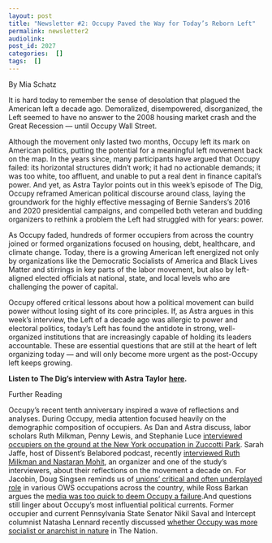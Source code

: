 ```yaml
---
layout: post
title: "Newsletter #2: Occupy Paved the Way for Today’s Reborn Left"
permalink: newsletter2
audiolink: 
post_id: 2027
categories:  []
tags:  []
---
```








By Mia Schatz


It is hard today to remember the sense of desolation that plagued the American left a decade ago. Demoralized, disempowered, disorganized, the Left seemed to have no answer to the 2008 housing market crash and the Great Recession — until Occupy Wall Street.



Although the movement only lasted two months, Occupy left its mark on American politics, putting the potential for a meaningful left movement back on the map. In the years since, many participants have argued that Occupy failed: its horizontal structures didn’t work; it had no actionable demands; it was too white, too affluent, and unable to put a real dent in finance capital’s power. And yet, as Astra Taylor points out in this week’s episode of 
The Dig, Occupy reframed American political discourse around class, laying the groundwork for the highly effective messaging of Bernie Sanders’s 2016 and 2020 presidential campaigns, and compelled both veteran and budding organizers to rethink a problem the Left had struggled with for years: power.


As Occupy faded, hundreds of former occupiers from across the country joined or formed organizations focused on housing, debt, healthcare, and climate change. Today, there is a growing American left energized not only by organizations like the Democratic Socialists of America and Black Lives Matter and stirrings in key parts of the labor movement, but also by left-aligned elected officials at national, state, and local levels who are challenging the power of capital.


Occupy offered critical lessons about how a political movement can build power without losing sight of its core principles. If, as Astra argues in this week’s interview, the Left of a decade ago was allergic to power and electoral politics, today’s Left has found the antidote in strong, well-organized institutions that are increasingly capable of holding its leaders accountable. These are essential questions that are still at the heart of left organizing today — and will only become more urgent as the post-Occupy left keeps growing.


**Listen to 
The Dig’s interview with Astra Taylor**
[**here**](https://www.thedigradio.com/podcast/occupy-at-10-with-astra-taylor)**.**


Further Reading



Occupy’s recent tenth anniversary inspired a wave of reflections and analyses. During Occupy, media attention focused heavily on the demographic composition of occupiers. As Dan and Astra discuss, labor scholars Ruth Milkman, Penny Lewis, and Stephanie Luce 
[interviewed occupiers on the ground at the New York occupation in Zuccotti Park](https://media.sps.cuny.edu/filestore/1/5/7/1_a05051d2117901d/1571_92f562221b8041e.pdf). Sarah Jaffe, host of 
Dissent’s 
Belabored podcast, recently 
[interviewed Ruth Milkman and Nastaran Mohit](https://www.dissentmagazine.org/blog/belabored-the-legacy-of-occupy-wall-street), an organizer and one of the study’s interviewers, about their reflections on the movement a decade on. For 
Jacobin, Doug Singsen reminds us of 
[unions’ critical and often underplayed role](https://jacobinmag.com/2021/09/occupy-wall-street-ows-zuccotti-park-nyc-labor-movement-unions-collaboration) in various OWS occupations across the country, while Ross Barkan argues the 
[media was too quick to deem Occupy a failure](https://jacobinmag.com/2021/09/occupy-wall-street-new-york-city-dsa-bloomberg-cuomo).And questions still linger about Occupy’s most influential political currents. Former occupier and current Pennsylvania State Senator Nikil Saval and 
Intercept columnist Natasha Lennard recently discussed 
[whether Occupy was more socialist or anarchist in nature](https://www.thenation.com/article/activism/occupy-socialist-anarchist/) in 
The Nation.

 



